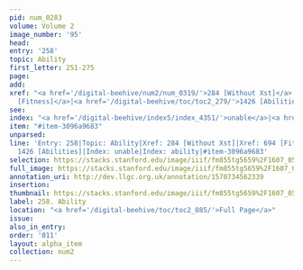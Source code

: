 ```yaml
---
pid: num_0283
volume: Volume 2
image_number: '95'
head: 
entry: '258'
topic: Ability
first_letter: 251-275
page: 
add: 
xref: "<a href='/digital-beehive/num2/num_0319/'>284 [Without Xst]</a>|<a href='/digital-beehive/num3/num_0995'>694
  [Fitness]</a>|<a href='/digital-beehive/toc/toc2_279/'>1426 [Abilities]</a>"
see: 
index: "<a href='/digital-beehive/index5/index_4351/'>unable</a>|<a href='/digital-beehive/index1/index_0008/'>ability</a>"
item: "#item-3096a9683"
unparsed: 
line: 'Entry: 258|Topic: Ability|Xref: 284 [Without Xst]|Xref: 694 [Fitness]|Xref:
  1426 [Abilities]|Index: unable|Index: ability|#item-3096a9683'
selection: https://stacks.stanford.edu/image/iiif/fm855tg5659%2F1607_0562/268,4326,3038,706/full/0/default.jpg
full_image: https://stacks.stanford.edu/image/iiif/fm855tg5659%2F1607_0562/full/full/0/default.jpg
annotation_uri: http://dev.llgc.org.uk/annotation/1570734562339
insertion: 
thumbnail: https://stacks.stanford.edu/image/iiif/fm855tg5659%2F1607_0562/268,4326,600,180/250,/0/default.jpg
label: 258. Ability
location: "<a href='/digital-beehive/toc/toc2_085/'>Full Page</a>"
issue: 
also_in_entry: 
order: '011'
layout: alpha_item
collection: num2
---
```

